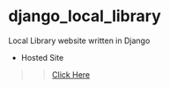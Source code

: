 # django_local_library
Local Library website written in Django


- Hosted Site
>> [Click Here](https://afternoon-lowlands-94532.herokuapp.com/)
